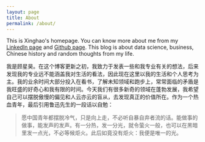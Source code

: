 ```yaml
---
layout: page
title: About
permalink: /about/
---
```


This is Xinghao's homepage. You can know more about me from my [LinkedIn page](https://www.linkedin.com/in/xinghaogu/) and [Github page](https://github.com/crazywooooorm). This blog is about data science, business, Chinese history and random thoughts from my life.  

我是顾星昊。在这个博客更新之初，我致力于发表一些和我专业有关的想法，后来发现我的专业远不能涵盖我对生活的看法，因此现在这里以我的生活和个人思考为主。我的业余时间大部分投入在看书，了解未知领域和跑步上，常常面临的矛盾是我旺盛的好奇心和我有限的时间。今天我们有很多新奇的领域在蓬勃发展，我希望自己可以摆脱傲慢的偏见和人云亦云的盲从，去发现真正的价值所在。作为一个热血青年，最后引用鲁迅先生的一段话以自勉：

> 愿中国青年都摆脱冷气，只是向上走，不必听自暴自弃者流的话。能做事的做事，能发声的发声。有一分热，发一分光，就令萤火一般，也可以在黑暗里发一点光，不必等候炬火。此后如竟没有炬火：我便是唯一的光。
